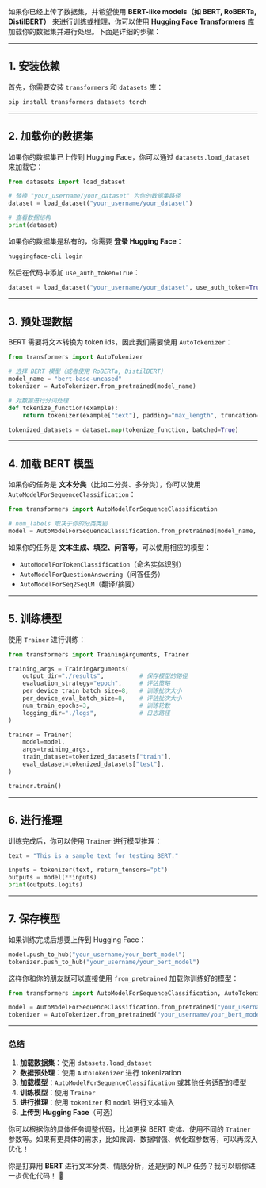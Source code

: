 如果你已经上传了数据集，并希望使用 **BERT-like models（如 BERT, RoBERTa, DistilBERT）** 来进行训练或推理，你可以使用 **Hugging Face Transformers** 库加载你的数据集并进行处理。下面是详细的步骤：

---

## **1. 安装依赖**
首先，你需要安装 `transformers` 和 `datasets` 库：

```bash
pip install transformers datasets torch
```

---

## **2. 加载你的数据集**
如果你的数据集已上传到 Hugging Face，你可以通过 `datasets.load_dataset` 来加载它：

```python
from datasets import load_dataset

# 替换 "your_username/your_dataset" 为你的数据集路径
dataset = load_dataset("your_username/your_dataset")

# 查看数据结构
print(dataset)
```

如果你的数据集是私有的，你需要 **登录 Hugging Face**：

```bash
huggingface-cli login
```
然后在代码中添加 `use_auth_token=True`：
```python
dataset = load_dataset("your_username/your_dataset", use_auth_token=True)
```

---

## **3. 预处理数据**
BERT 需要将文本转换为 token ids，因此我们需要使用 `AutoTokenizer`：

```python
from transformers import AutoTokenizer

# 选择 BERT 模型（或者使用 RoBERTa, DistilBERT）
model_name = "bert-base-uncased"
tokenizer = AutoTokenizer.from_pretrained(model_name)

# 对数据进行分词处理
def tokenize_function(example):
    return tokenizer(example["text"], padding="max_length", truncation=True)

tokenized_datasets = dataset.map(tokenize_function, batched=True)
```

---

## **4. 加载 BERT 模型**
如果你的任务是 **文本分类**（比如二分类、多分类），你可以使用 `AutoModelForSequenceClassification`：

```python
from transformers import AutoModelForSequenceClassification

# num_labels 取决于你的分类类别
model = AutoModelForSequenceClassification.from_pretrained(model_name, num_labels=2)
```

如果你的任务是 **文本生成、填空、问答等**，可以使用相应的模型：
- `AutoModelForTokenClassification`（命名实体识别）
- `AutoModelForQuestionAnswering`（问答任务）
- `AutoModelForSeq2SeqLM`（翻译/摘要）

---

## **5. 训练模型**
使用 `Trainer` 进行训练：

```python
from transformers import TrainingArguments, Trainer

training_args = TrainingArguments(
    output_dir="./results",          # 保存模型的路径
    evaluation_strategy="epoch",     # 评估策略
    per_device_train_batch_size=8,   # 训练批次大小
    per_device_eval_batch_size=8,    # 评估批次大小
    num_train_epochs=3,              # 训练轮数
    logging_dir="./logs",            # 日志路径
)

trainer = Trainer(
    model=model,
    args=training_args,
    train_dataset=tokenized_datasets["train"],
    eval_dataset=tokenized_datasets["test"],
)

trainer.train()
```

---

## **6. 进行推理**
训练完成后，你可以使用 `Trainer` 进行模型推理：

```python
text = "This is a sample text for testing BERT."

inputs = tokenizer(text, return_tensors="pt")
outputs = model(**inputs)
print(outputs.logits)
```

---

## **7. 保存模型**
如果训练完成后想要上传到 Hugging Face：

```python
model.push_to_hub("your_username/your_bert_model")
tokenizer.push_to_hub("your_username/your_bert_model")
```

这样你和你的朋友就可以直接使用 `from_pretrained` 加载你训练好的模型：

```python
from transformers import AutoModelForSequenceClassification, AutoTokenizer

model = AutoModelForSequenceClassification.from_pretrained("your_username/your_bert_model")
tokenizer = AutoTokenizer.from_pretrained("your_username/your_bert_model")
```

---

### **总结**
1. **加载数据集**：使用 `datasets.load_dataset`
2. **数据预处理**：使用 `AutoTokenizer` 进行 tokenization
3. **加载模型**：`AutoModelForSequenceClassification` 或其他任务适配的模型
4. **训练模型**：使用 `Trainer`
5. **进行推理**：使用 `tokenizer` 和 `model` 进行文本输入
6. **上传到 Hugging Face**（可选）

你可以根据你的具体任务调整代码，比如更换 BERT 变体、使用不同的 `Trainer` 参数等。如果有更具体的需求，比如微调、数据增强、优化超参数等，可以再深入优化！

你是打算用 **BERT** 进行文本分类、情感分析，还是别的 NLP 任务？我可以帮你进一步优化代码！ 🚀
